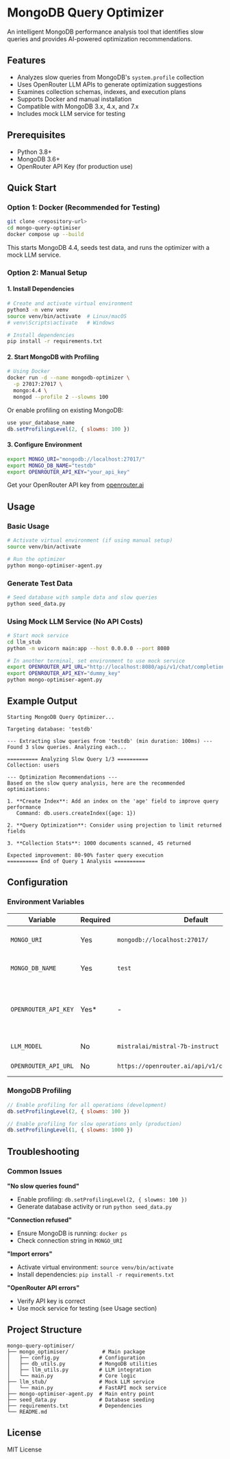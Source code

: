 # MongoDB Query Optimizer

An intelligent MongoDB performance analysis tool that identifies slow queries and provides AI-powered optimization recommendations.

## Features

- Analyzes slow queries from MongoDB's `system.profile` collection
- Uses OpenRouter LLM APIs to generate optimization suggestions
- Examines collection schemas, indexes, and execution plans
- Supports Docker and manual installation
- Compatible with MongoDB 3.x, 4.x, and 7.x
- Includes mock LLM service for testing

## Prerequisites

- Python 3.8+
- MongoDB 3.6+
- OpenRouter API Key (for production use)

## Quick Start

### Option 1: Docker (Recommended for Testing)

```bash
git clone <repository-url>
cd mongo-query-optimiser
docker compose up --build
```

This starts MongoDB 4.4, seeds test data, and runs the optimizer with a mock LLM service.

### Option 2: Manual Setup

#### 1. Install Dependencies

```bash
# Create and activate virtual environment
python3 -m venv venv
source venv/bin/activate  # Linux/macOS
# venv\Scripts\activate   # Windows

# Install dependencies
pip install -r requirements.txt
```

#### 2. Start MongoDB with Profiling

```bash
# Using Docker
docker run -d --name mongodb-optimizer \
  -p 27017:27017 \
  mongo:4.4 \
  mongod --profile 2 --slowms 100
```

Or enable profiling on existing MongoDB:
```javascript
use your_database_name
db.setProfilingLevel(2, { slowms: 100 })
```

#### 3. Configure Environment

```bash
export MONGO_URI="mongodb://localhost:27017/"
export MONGO_DB_NAME="testdb"
export OPENROUTER_API_KEY="your_api_key"
```

Get your OpenRouter API key from [openrouter.ai](https://openrouter.ai/)

## Usage

### Basic Usage

```bash
# Activate virtual environment (if using manual setup)
source venv/bin/activate

# Run the optimizer
python mongo-optimiser-agent.py
```

### Generate Test Data

```bash
# Seed database with sample data and slow queries
python seed_data.py
```

### Using Mock LLM Service (No API Costs)

```bash
# Start mock service
cd llm_stub
python -m uvicorn main:app --host 0.0.0.0 --port 8080

# In another terminal, set environment to use mock service
export OPENROUTER_API_URL="http://localhost:8080/api/v1/chat/completions"
export OPENROUTER_API_KEY="dummy_key"
python mongo-optimiser-agent.py
```

## Example Output

```
Starting MongoDB Query Optimizer...

Targeting database: 'testdb'

--- Extracting slow queries from 'testdb' (min duration: 100ms) ---
Found 3 slow queries. Analyzing each...

========== Analyzing Slow Query 1/3 ==========
Collection: users

--- Optimization Recommendations ---
Based on the slow query analysis, here are the recommended optimizations:

1. **Create Index**: Add an index on the 'age' field to improve query performance
   Command: db.users.createIndex({age: 1})

2. **Query Optimization**: Consider using projection to limit returned fields

3. **Collection Stats**: 1000 documents scanned, 45 returned

Expected improvement: 80-90% faster query execution
========== End of Query 1 Analysis ==========
```

## Configuration

### Environment Variables

| Variable | Required | Default | Description |
|----------|----------|---------|-------------|
| `MONGO_URI` | Yes | `mongodb://localhost:27017/` | MongoDB connection string |
| `MONGO_DB_NAME` | Yes | `test` | Target database name |
| `OPENROUTER_API_KEY` | Yes* | - | OpenRouter API key (*not required for mock service) |
| `LLM_MODEL` | No | `mistralai/mistral-7b-instruct` | LLM model to use |
| `OPENROUTER_API_URL` | No | `https://openrouter.ai/api/v1/chat/completions` | LLM API endpoint |

### MongoDB Profiling

```javascript
// Enable profiling for all operations (development)
db.setProfilingLevel(2, { slowms: 100 })

// Enable profiling for slow operations only (production)
db.setProfilingLevel(1, { slowms: 1000 })
```

## Troubleshooting

### Common Issues

**"No slow queries found"**
- Enable profiling: `db.setProfilingLevel(2, { slowms: 100 })`
- Generate database activity or run `python seed_data.py`

**"Connection refused"**
- Ensure MongoDB is running: `docker ps`
- Check connection string in `MONGO_URI`

**"Import errors"**
- Activate virtual environment: `source venv/bin/activate`
- Install dependencies: `pip install -r requirements.txt`

**"OpenRouter API errors"**
- Verify API key is correct
- Use mock service for testing (see Usage section)

## Project Structure

```
mongo-query-optimiser/
├── mongo_optimiser/           # Main package
│   ├── config.py             # Configuration
│   ├── db_utils.py           # MongoDB utilities
│   ├── llm_utils.py          # LLM integration
│   └── main.py               # Core logic
├── llm_stub/                 # Mock LLM service
│   └── main.py               # FastAPI mock service
├── mongo-optimiser-agent.py  # Main entry point
├── seed_data.py              # Database seeding
├── requirements.txt          # Dependencies
└── README.md
```

## License

MIT License
